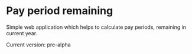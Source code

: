 Pay period remaining
=====================

Simple web application which helps to calculate pay periods, remaining in current year.

Current version: pre-alpha